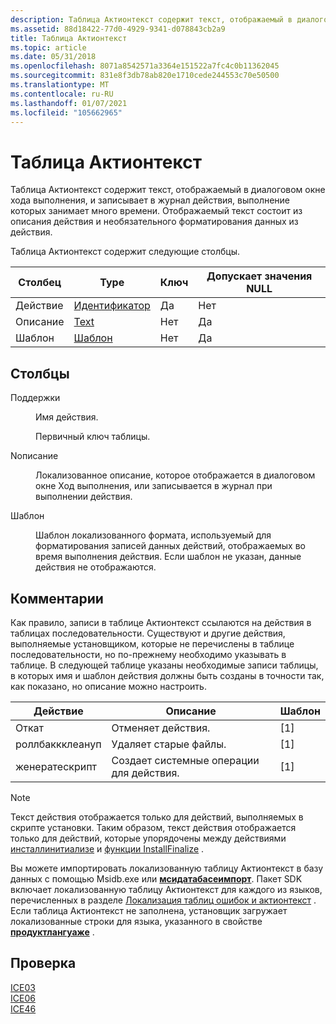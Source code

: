 ```yaml
---
description: Таблица Актионтекст содержит текст, отображаемый в диалоговом окне хода выполнения, и записывает в журнал действия, выполнение которых занимает много времени. Отображаемый текст состоит из описания действия и необязательного форматирования данных из действия.
ms.assetid: 88d18422-77d0-4929-9341-d078843cb2a9
title: Таблица Актионтекст
ms.topic: article
ms.date: 05/31/2018
ms.openlocfilehash: 8071a8542571a3364e151522a7fc4c0b11362045
ms.sourcegitcommit: 831e8f3db78ab820e1710cede244553c70e50500
ms.translationtype: MT
ms.contentlocale: ru-RU
ms.lasthandoff: 01/07/2021
ms.locfileid: "105662965"
---
```

# <a name="actiontext-table"></a>Таблица Актионтекст

Таблица Актионтекст содержит текст, отображаемый в диалоговом окне хода выполнения, и записывает в журнал действия, выполнение которых занимает много времени. Отображаемый текст состоит из описания действия и необязательного форматирования данных из действия.

Таблица Актионтекст содержит следующие столбцы.



| Столбец      | Type                         | Ключ | Допускает значения NULL |
|-------------|------------------------------|-----|----------|
| Действие      | [Идентификатор](identifier.md) | Да   | Нет        |
| Описание | [Text](text.md)             | Нет   | Да        |
| Шаблон    | [Шаблон](template.md)     | Нет   | Да        |



 

## <a name="columns"></a>Столбцы

<dl> <dt>

<span id="Action"></span><span id="action"></span><span id="ACTION"></span>Поддержки
</dt> <dd>

Имя действия.

Первичный ключ таблицы.

</dd> <dt>

<span id="Description"></span><span id="description"></span><span id="DESCRIPTION"></span>Nописание
</dt> <dd>

Локализованное описание, которое отображается в диалоговом окне Ход выполнения, или записывается в журнал при выполнении действия.

</dd> <dt>

<span id="Template"></span><span id="template"></span><span id="TEMPLATE"></span>Шаблон
</dt> <dd>

Шаблон локализованного формата, используемый для форматирования записей данных действий, отображаемых во время выполнения действия. Если шаблон не указан, данные действия не отображаются.

</dd> </dl>

## <a name="remarks"></a>Комментарии

Как правило, записи в таблице Актионтекст ссылаются на действия в таблицах последовательности. Существуют и другие действия, выполняемые установщиком, которые не перечислены в таблице последовательности, но по-прежнему необходимо указывать в таблице. В следующей таблице указаны необходимые записи таблицы, в которых имя и шаблон действия должны быть созданы в точности так, как показано, но описание можно настроить.



| Действие          | Описание                             | Шаблон |
|-----------------|-----------------------------------------|----------|
| Откат        | Отменяет действия.                         | \[1\]    |
| роллбаккклеануп | Удаляет старые файлы.                      | \[1\]    |
| женератескрипт  | Создает системные операции для действия. | \[1\]    |



 

> [!Note]  
> Текст действия отображается только для действий, выполняемых в скрипте установки. Таким образом, текст действия отображается только для действий, которые упорядочены между действиями [инсталлинитиализе](installinitialize-action.md) и [функции InstallFinalize](installfinalize-action.md) .

 

Вы можете импортировать локализованную таблицу Актионтекст в базу данных с помощью Msidb.exe или [**мсидатабасеимпорт**](/windows/desktop/api/Msiquery/nf-msiquery-msidatabaseimporta). Пакет SDK включает локализованную таблицу Актионтекст для каждого из языков, перечисленных в разделе [Локализация таблиц ошибок и актионтекст](localizing-the-error-and-actiontext-tables.md) . Если таблица Актионтекст не заполнена, установщик загружает локализованные строки для языка, указанного в свойстве [**продуктлангуаже**](productlanguage.md) .

## <a name="validation"></a>Проверка

<dl>

[ICE03](ice03.md)  
[ICE06](ice06.md)  
[ICE46](ice46.md)  
</dl>

 

 



